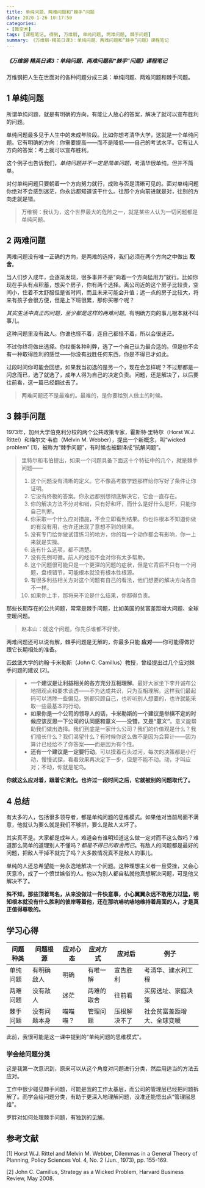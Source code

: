 ```yaml
---
title: 单纯问题、两难问题和“棘手”问题
date: 2020-1-26 10:17:50
categories:
- [舞空术]
tags: [课程笔记, 得到, 万维钢, 单纯问题, 两难问题, 棘手问题]
summary: 《万维钢·精英日课3：单纯问题、两难问题和“棘手”问题》课程笔记
---
```

##### 《万维钢·精英日课3：单纯问题、两难问题和“棘手”问题》课程笔记

万维钢把人生在世面对的各种问题分成三类：单纯问题、两难问题和棘手问题。

## 1 单纯问题

所谓单纯问题，就是有明确的方向，有能让人放心的答案，解决了就可以宣布胜利的问题。

单纯问题最多见于人生中的未成年阶段。比如你想考清华大学，这就是一个单纯问题。它有明确的方向：你需要提高——而不是降低——自己的考试水平。它有让人方向的答案：考上就可以宣布胜利。

这个例子也告诉我们，*单纯问题并不一定是简单问题*，考清华很单纯，但并不简单。

对付单纯问题只要朝着一个方向努力就行，成败与否是清晰可见的。面对单纯问题你绝对不会感到迷茫，你永远都知道该干什么。往那个方向前进就是对，往别的方向走就是错。

> 万维钢：我认为，这个世界最大的危险之一，就是某些人认为一切问题都是单纯问题。

## 2 两难问题

两难问题没有唯一正确的方向，是两难的选择，我们必须在两个方向之中做出 **取舍**。

当人们步入成年，会逐渐发现，很多事并不是“向着一个方向猛用力”就行。比如你现在手头有点积蓄，想买个房子，你有两个选择。离公司近的这个房子比较贵，空间小，住着不太舒服但是省时间，而且未来可能会升值；远一点的房子比较大，将来有孩子会很方便，但是上下班很累，那你买哪个呢？

*其实生活中真正的问题，至少都是这样的两难问题*。有明确方向的事儿根本就不叫事儿。

这种问题里没有敌人。你谁也怪不着，连自己都怪不着，所以会很迷茫。

不过你终将做出选择。你权衡各种利弊，选了一个自己认为最合适的。但是你不会有一种取得胜利的感觉——你没有战胜任何东西，你是不得已才如此。

过段时间你可能会回想，如果我当初选的是另一个，现在会怎样呢？不过那都是一闪念而已，选了就选了，成年人得为自己的决定负责。问题，还是解决了，以后要往前看，这一篇已经翻过去了。

> 两难问题还不是最难的。最难的，是你要给别人做主的时候。

## 3 棘手问题

1973年，加州大学伯克利分校的两个公共政策专家，霍斯特·里特尔（Horst W.J. Rittel）和梅尔文·韦伯（Melvin M. Webber），提出一个新概念，叫“wicked problem” [1]，被称为“棘手问题”，有时候也被翻译成“抗解问题”。

> 里特尔和韦伯提出，如果一个问题具备下面这十个特征中的几个，就是棘手问题——
> 1. 这个问题没有清晰的定义。它不像高考数学题那样给你写好了条件让你证明。
> 2. 它没有终极的答案。你永远都别想彻底解决它，它会一直存在。
> 3. 你的解决方法不分对和错，只有好和坏，而什么是好什么是坏，只能你自己判断。
> 4. 你采取一个什么应对措施，不会立即看到结果。你也许根本不知道你做的有没有用，也许还出现了意想不到的结果。
> 5. 没有专门给你做试错练习的地方，你的每一个动作都会有影响，你一上来就是实操。
> 6. 连有什么选项，都不清楚。
> 7. 没有先例可循。前人的经验不会对你有太多帮助。
> 8. 这个问题很可能只是一个更深的问题的症状，但是它背后不只有一个问题，盘根错节，可能根本就没有根本性根源。
> 9. 有很多利益相关方对这个问题有自己的看法，他们想要的解决方向各自不一样。
> 10. 如果你上手，那将来不论是什么结果，你都得负责。

那些长期存在的公共问题，常常是棘手问题，比如美国的贫富差距增大问题、全球变暖问题。

> 赵本山：就这个问题，你先杀谁都不好使。

两难问题还可以说有解，棘手问题是无解的，你最多只能 **应对**——你可能得做好跟它长期相处的准备。

匹兹堡大学的约翰·卡米勒斯（John C. Camillus）教授，曾经提出过几个应对棘手问题的建议 [2]。

> * **一个建议是让利益相关的各方充分互相理解**。最好大家坐下李开诚布公地把观点和要求谈透——不为达成共识，只为互相理解。这样我们最起码可以消除一些偏见，别都只顾自己，也听听别人想要的，也许就能采取一些最基本的行动。
> * **如果你是一个公司的领导人的话，卡米勒斯的一个建议是举棋不定的时候应该反思一下公司的认同感和意义——没错，又是“意义”**。意义能帮助我们做出选择。我们到底是一家什么公司？我们的价值观是什么？我们擅长什么？我们渴望什么？有时候你这么做不是因为会算计——因为算计已经给不了你答案——而是因为有个性。
> * **还有一个建议是一定要行动**。可以摸着石头过河，每次的决策都是小行动，慢慢试探，看看效果再决定下一步，但是不能不动。动，才叫应对；不动，你就是鸵鸟。

**你就这么应对着，跟着它演化。也许过一段时间之后，它就被别的问题取代了。**

## 4 总结

有太多的人，包括很多领导者，都是单纯问题的思维模式。如果他对当前局面不满意，他就认为要么就是我们不够拼，要么是敌人太坏了。

其实真不是。大家都是成年人，难道会有谁明知道这么做一定对而不这么做吗？难道那么简单的道理别人不懂吗？*都是不得已的取舍而已*。有敌人的问题都是最好的问题，把敌人干掉不就完了吗？大多数情况真不是敌人的事儿。

单纯的人还总希望能一劳永逸地解决一个问题。这种理想主义者一旦受挫，又会心灰意冷，成了一个愤世嫉俗的人。他以为别人都自私就他真想解决问题，可是他又解决不了。

**殊不知，那些顶着骂名，从来没做过一件快意事，小心翼翼永远不敢用力过猛，明知根本就没有什么胜利的彼岸等着他，还在那吭哧吭哧地维持着局面的人，才是真正值得尊敬的。**

## 学习心得

| 问题种类 | 问题根源       | 应对心态  | 应对方式    | 应对后       | 例子                      |
|---------|---------------|-----------|------------|--------------|--------------------------|
| 单纯问题 | 有明确敌人     | 明确      | 有唯一解    | 宣告胜利     | 考清华、建水利工程         |
| 两难问题 | 没有敌人       | 迷茫      | 两难的取舍  | 往前看       | 买房选址、家庭决策         |
| 棘手问题 | 没有问题本身   | 喵喵喵？   | 管理问题    | 压根解决不了 | 社会贫富差距增大、全球变暖  |

此前，我很可能是这一课中提到的“单纯问题的思维模式”。

### 学会给问题分类

这是我第一次意识到，原来可以从这个角度对问题进行分类，然后用适当的方法去应对。

工作中很少碰见棘手问题，可能是我的工作太基层，而公司的管理层已经把问题拆解了。而学会给问题分类，有助于更深入地理解问题，没准还能悟出点“管理层思维”。

罗胖对如何处理棘手问题，有独到的[见解](/online-course-notes/luo-ji-si-wei/season-7/738_zen-me-chu-li-ji-shou-wen-ti/)。

## 参考文献

[1] Horst W.J. Rittel and Melvin M. Webber, Dilemmas in a General Theory of Planning, Policy Sciences Vol. 4, No. 2 (Jun., 1973), pp. 155-169.

[2] John C. Camillus, Strategy as a Wicked Problem, Harvard Business Review, May 2008.
